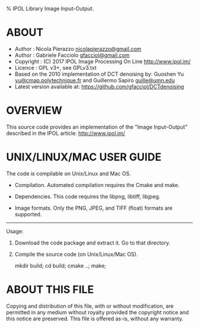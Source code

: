 % IPOL Library Image Input-Output.

# ABOUT

* Author : Nicola Pierazzo   <nicolapierazzo@gmail.com>
* Author : Gabriele Facciolo <gfacciol@gmail.com>
* Copyright : (C) 2017 IPOL Image Processing On Line http://www.ipol.im/
* Licence   : GPL v3+, see GPLv3.txt
* Based on the 2010 implementation of DCT denoising by:
  Guoshen Yu <yu@cmap.polytechnique.fr> and Guillermo Sapiro <guille@umn.edu>
* Latest version available at: https://github.com/gfacciol/DCTdenoising

# OVERVIEW

This source code provides an implementation of the "Image Input-Output"
described in the IPOL article: http://www.ipol.im/

# UNIX/LINUX/MAC USER GUIDE

The code is compilable on Unix/Linux and Mac OS. 

- Compilation. 
Automated compilation requires the Cmake and make.

- Dependencies.
This code requires the libpng, libtiff, libjpeg.

- Image formats. 
Only the PNG, JPEG, and TIFF (float) formats are supported. 
 
-------------------------------------------------------------------------
Usage:
1. Download the code package and extract it. Go to that directory. 

2. Compile the source code (on Unix/Linux/Mac OS). 

    mkdir build; cd build;
    cmake ..; make;

# ABOUT THIS FILE
Copying and distribution of this file, with or without modification,
are permitted in any medium without royalty provided the copyright
notice and this notice are preserved.  This file is offered as-is,
without any warranty.
